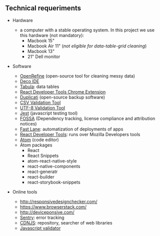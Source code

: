## Technical requeriments ##

* Hardware
    - a computer with a stable operating system. In this project we use this hardware (not mandatory):
        - Macbook 15"
        - Macbook Air 11" (_not eligible for data-table-grid cleaning_)
        - Macbook 13"
        - 21" Dell monitor
    
* Software
    - [OpenRefine](http://openrefine.org/) (open-source tool for cleaning messy data)
    - [Deco IDE](https://www.decoide.org/)
    - [Tabula](https://github.com/tabulapdf/tabula): data tables
    - [React Developer Tools Chrome Extension](https://chrome.google.com/webstore/detail/react-developer-tools/fmkadmapgofadopljbjfkapdkoienihi)
    - [Duplicati](https://www.duplicati.com/) (open-source backup software)
    - [CSV Validation Tool](https://github.com/digital-preservation/csv-validator)
    - [UTF-8 Validation Tool](https://github.com/digital-preservation/utf8-validator)
    - [Jest](https://facebook.github.io/jest/en/) (javascript testing tool)
    - [FOSSA](https://fossa.io/) (Dependency tracking, license compliance and attribution notices)
    - [Fast Lane](https://fastlane.tools/): automatization of deployments of apps
    - [React Developer Tools](https://addons.mozilla.org/en-US/firefox/addon/react-devtools/?src=collection): runs over Mozilla Developers tools
    - [Atom](https://atom.io) (code editor)
    - Atom packages
        - React
        - React Snippets
        - atom-react-native-style
        - react-native-components
        - react-generatr
        - react-builder
        - react-storybook-snippets
* Online tools
    - http://responsivedesignchecker.com/
    - https://www.browserstack.com/
    - http://deviceponsive.com/
    - [Sentry](https://sentry.io/): error tracking
    - [CDNJS](https://cdnjs.com/): repository, searcher of web libraries
    - [Javascript validator](https://validatejavascript.com/)